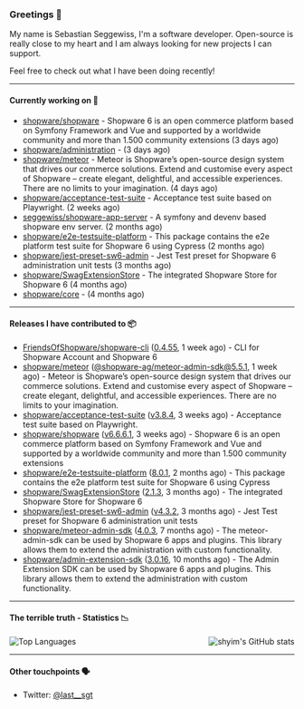 ### Greetings 👋

My name is Sebastian Seggewiss, I'm a software developer.
Open-source is really close to my heart and I am always looking for new projects I can support.

Feel free to check out what I have been doing recently!

---

#### Currently working on 💪

- [shopware/shopware](https://github.com/shopware/shopware) - Shopware 6 is an open commerce platform based on Symfony Framework and Vue and supported by a worldwide community and more than 1.500 community extensions (3 days ago)
- [shopware/administration](https://github.com/shopware/administration) -  (3 days ago)
- [shopware/meteor](https://github.com/shopware/meteor) - Meteor is Shopware’s open-source design system that drives our commerce solutions. Extend and customise every aspect of Shopware – create elegant, delightful, and accessible experiences. There are no limits to your imagination. (4 days ago)
- [shopware/acceptance-test-suite](https://github.com/shopware/acceptance-test-suite) - Acceptance test suite based on Playwright. (2 weeks ago)
- [seggewiss/shopware-app-server](https://github.com/seggewiss/shopware-app-server) - A symfony and devenv based shopware env server. (2 months ago)
- [shopware/e2e-testsuite-platform](https://github.com/shopware/e2e-testsuite-platform) - This package contains the e2e platform test suite for Shopware 6 using Cypress (2 months ago)
- [shopware/jest-preset-sw6-admin](https://github.com/shopware/jest-preset-sw6-admin) - Jest Test preset for Shopware 6 administration unit tests (3 months ago)
- [shopware/SwagExtensionStore](https://github.com/shopware/SwagExtensionStore) - The integrated Shopware Store for Shopware 6 (4 months ago)
- [shopware/core](https://github.com/shopware/core) -  (4 months ago)

---

#### Releases I have contributed to 📦

- [FriendsOfShopware/shopware-cli](https://github.com/FriendsOfShopware/shopware-cli) ([0.4.55](https://github.com/FriendsOfShopware/shopware-cli/releases/tag/0.4.55), 1 week ago) - CLI for Shopware Account and Shopware 6
- [shopware/meteor](https://github.com/shopware/meteor) ([@shopware-ag/meteor-admin-sdk@5.5.1](https://github.com/shopware/meteor/releases/tag/%40shopware-ag/meteor-admin-sdk%405.5.1), 1 week ago) - Meteor is Shopware’s open-source design system that drives our commerce solutions. Extend and customise every aspect of Shopware – create elegant, delightful, and accessible experiences. There are no limits to your imagination.
- [shopware/acceptance-test-suite](https://github.com/shopware/acceptance-test-suite) ([v3.8.4](https://github.com/shopware/acceptance-test-suite/releases/tag/v3.8.4), 3 weeks ago) - Acceptance test suite based on Playwright.
- [shopware/shopware](https://github.com/shopware/shopware) ([v6.6.6.1](https://github.com/shopware/shopware/releases/tag/v6.6.6.1), 3 weeks ago) - Shopware 6 is an open commerce platform based on Symfony Framework and Vue and supported by a worldwide community and more than 1.500 community extensions
- [shopware/e2e-testsuite-platform](https://github.com/shopware/e2e-testsuite-platform) ([8.0.1](https://github.com/shopware/e2e-testsuite-platform/releases/tag/8.0.1), 2 months ago) - This package contains the e2e platform test suite for Shopware 6 using Cypress
- [shopware/SwagExtensionStore](https://github.com/shopware/SwagExtensionStore) ([2.1.3](https://github.com/shopware/SwagExtensionStore/releases/tag/2.1.3), 3 months ago) - The integrated Shopware Store for Shopware 6
- [shopware/jest-preset-sw6-admin](https://github.com/shopware/jest-preset-sw6-admin) ([v4.3.2](https://github.com/shopware/jest-preset-sw6-admin/releases/tag/v4.3.2), 3 months ago) - Jest Test preset for Shopware 6 administration unit tests
- [shopware/meteor-admin-sdk](https://github.com/shopware/meteor-admin-sdk) ([4.0.3](https://github.com/shopware/meteor-admin-sdk/releases/tag/4.0.3), 7 months ago) - The meteor-admin-sdk can be used by Shopware 6 apps and plugins. This library allows them to extend the administration with custom functionality.
- [shopware/admin-extension-sdk](https://github.com/shopware/admin-extension-sdk) ([3.0.16](https://github.com/shopware/admin-extension-sdk/releases/tag/3.0.16), 10 months ago) - The Admin Extension SDK can be used by Shopware 6 apps and plugins. This library allows them to extend the administration with custom functionality.

---

#### The terrible truth - Statistics 📉

<img align="right" alt="shyim's GitHub stats" src="https://github-readme-stats.vercel.app/api?username=seggewiss&count_private=1&show_icons=true&" />

![Top Languages](https://github-readme-stats.vercel.app/api/top-langs/?username=seggewiss)

---

#### Other touchpoints 🗣

- Twitter: [@last__sgt](https://twitter.com/last__sgt)
